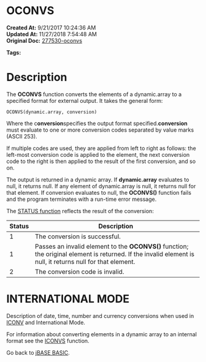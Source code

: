 # OCONVS

**Created At:** 9/21/2017 10:24:36 AM  
**Updated At:** 11/27/2018 7:54:48 AM  
**Original Doc:** [277530-oconvs](https://docs.jbase.com/36868-jbase-basic/277530-oconvs)  

**Tags:**
<badge text='dynamic arrays' vertical='middle' />

# Description

The **OCONVS** function converts the elements of a dynamic.array to a specified format for external output. It takes the general form:

```
OCONVS(dynamic.array, conversion)
```

Where the c**onversion**specifies the output format specified.**conversion** must evaluate to one or more conversion codes separated by value marks (ASCII 253).

If multiple codes are used, they are applied from left to right as follows: the left-most conversion code is applied to the element, the next conversion code to the right is then applied to the result of the first conversion, and so on.

The output is returned in a dynamic array. If **dynamic.array** evaluates to null, it returns null. If any element of dynamic.array is null, it returns null for that element. If conversion evaluates to null, the **OCONVS()** function fails and the program terminates with a run-time error message.

The [STATUS function](./../status-function) reflects the result of the conversion:


| Status | Description |
| --- | --- |
| 1<br> | The conversion is successful.<br> |
| 1<br> | Passes an invalid element to the **OCONVS()** function; the original element is returned. If the invalid element is null, it returns null for that element.<br> |
| 2<br> | The conversion code is invalid.<br> |


# **INTERNATIONAL MODE**

Description of date, time, number and currency conversions when used in [ICONV](./../iconv) and International Mode.

For information about converting elements in a dynamic array to an internal format see the [ICONVS](./../iconvs) function.



Go back to [jBASE BASIC](./../jbase-basic-programmers-reference-guide).
